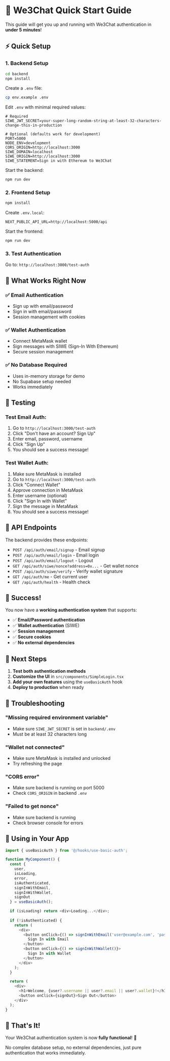 # 🚀 We3Chat Quick Start Guide

This guide will get you up and running with We3Chat authentication in **under 5 minutes**!

## ⚡ Quick Setup

### 1. **Backend Setup**

```bash
cd backend
npm install
```

Create a `.env` file:
```bash
cp env.example .env
```

Edit `.env` with minimal required values:
```env
# Required
SIWE_JWT_SECRET=your-super-long-random-string-at-least-32-characters-change-this-in-production

# Optional (defaults work for development)
PORT=5000
NODE_ENV=development
CORS_ORIGIN=http://localhost:3000
SIWE_DOMAIN=localhost
SIWE_ORIGIN=http://localhost:3000
SIWE_STATEMENT=Sign in with Ethereum to We3Chat
```

Start the backend:
```bash
npm run dev
```

### 2. **Frontend Setup**

```bash
npm install
```

Create `.env.local`:
```env
NEXT_PUBLIC_API_URL=http://localhost:5000/api
```

Start the frontend:
```bash
npm run dev
```

### 3. **Test Authentication**

Go to: `http://localhost:3000/test-auth`

## 🎯 What Works Right Now

### ✅ **Email Authentication**
- Sign up with email/password
- Sign in with email/password
- Session management with cookies

### ✅ **Wallet Authentication**
- Connect MetaMask wallet
- Sign messages with SIWE (Sign-In With Ethereum)
- Secure session management

### ✅ **No Database Required**
- Uses in-memory storage for demo
- No Supabase setup needed
- Works immediately

## 🧪 Testing

### **Test Email Auth:**
1. Go to `http://localhost:3000/test-auth`
2. Click "Don't have an account? Sign Up"
3. Enter email, password, username
4. Click "Sign Up"
5. You should see a success message!

### **Test Wallet Auth:**
1. Make sure MetaMask is installed
2. Go to `http://localhost:3000/test-auth`
3. Click "Connect Wallet"
4. Approve connection in MetaMask
5. Enter username (optional)
6. Click "Sign In with Wallet"
7. Sign the message in MetaMask
8. You should see a success message!

## 🔧 API Endpoints

The backend provides these endpoints:

- `POST /api/auth/email/signup` - Email signup
- `POST /api/auth/email/login` - Email login
- `POST /api/auth/email/logout` - Logout
- `GET /api/auth/siwe/nonce?address=0x...` - Get wallet nonce
- `POST /api/auth/siwe/verify` - Verify wallet signature
- `GET /api/auth/me` - Get current user
- `GET /api/auth/health` - Health check

## 🎉 Success!

You now have a **working authentication system** that supports:

- ✅ **Email/Password authentication**
- ✅ **Wallet authentication** (SIWE)
- ✅ **Session management**
- ✅ **Secure cookies**
- ✅ **No external dependencies**

## 🚀 Next Steps

1. **Test both authentication methods**
2. **Customize the UI** in `src/components/SimpleLogin.tsx`
3. **Add your own features** using the `useBasicAuth` hook
4. **Deploy to production** when ready

## 🐛 Troubleshooting

### **"Missing required environment variable"**
- Make sure `SIWE_JWT_SECRET` is set in `backend/.env`
- Must be at least 32 characters long

### **"Wallet not connected"**
- Make sure MetaMask is installed and unlocked
- Try refreshing the page

### **"CORS error"**
- Make sure backend is running on port 5000
- Check `CORS_ORIGIN` in backend `.env`

### **"Failed to get nonce"**
- Make sure backend is running
- Check browser console for errors

## 📱 Using in Your App

```typescript
import { useBasicAuth } from '@/hooks/use-basic-auth';

function MyComponent() {
  const {
    user,
    isLoading,
    error,
    isAuthenticated,
    signInWithEmail,
    signInWithWallet,
    signOut
  } = useBasicAuth();

  if (isLoading) return <div>Loading...</div>;
  
  if (!isAuthenticated) {
    return (
      <div>
        <button onClick={() => signInWithEmail('user@example.com', 'password')}>
          Sign In with Email
        </button>
        <button onClick={() => signInWithWallet()}>
          Sign In with Wallet
        </button>
      </div>
    );
  }

  return (
    <div>
      <h1>Welcome, {user?.username || user?.email || user?.wallet}!</h1>
      <button onClick={signOut}>Sign Out</button>
    </div>
  );
}
```

## 🎯 That's It!

Your We3Chat authentication system is now **fully functional**! 🚀

No complex database setup, no external dependencies, just pure authentication that works immediately.
